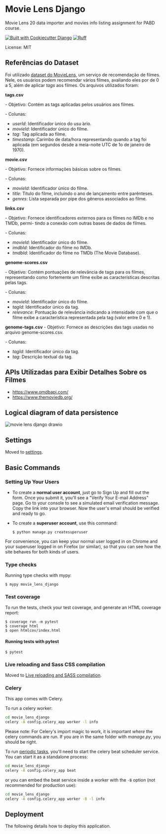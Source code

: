 # Movie Lens Django

Movie Lens 20 data importer and movies info listing assignment for PABD course.

[![Built with Cookiecutter Django](https://img.shields.io/badge/built%20with-Cookiecutter%20Django-ff69b4.svg?logo=cookiecutter)](https://github.com/cookiecutter/cookiecutter-django/)
[![Ruff](https://img.shields.io/endpoint?url=https://raw.githubusercontent.com/astral-sh/ruff/main/assets/badge/v2.json)](https://github.com/astral-sh/ruff)

License: MIT

## Referências do Dataset
Foi utilizado [dataset do MovieLens](https://www.kaggle.com/datasets/grouplens/movielens-20m-dataset), um serviço de recomendação de filmes. Nele, os usuários podem recomendar vários filmes, avaliando eles
por de 0 a 5, além de aplicar _tags_ aos filmes. Os arquivos utilizados foram:

**tags.csv**

\- Objetivo: Contém as tags aplicadas pelos usuários aos filmes.

\- Colunas:

* _userId_: Identificador ́unico do usu ́ario.
* _movieId_: Identificador único do filme.
* _tag_: Tag aplicada ao filme.
* _timestamp_: Carimbo de data/hora representando quando a tag foi aplicada (em
segundos desde a meia-noite UTC de 1o de janeiro de 1970).

**movie.csv**

\- Objetivo: Fornece informações básicas sobre os filmes.

\- Colunas:

* _movieId_: Identificador único do filme.
* _title_: Título do filme, incluindo o ano de lançamento entre parênteses.
* _genres_: Lista separada por pipe dos gêneros associados ao filme.

**links.csv**

\- Objetivo: Fornece identificadores externos para os filmes no IMDb e no TMDb, permi-
tindo a conexão com outras bases de dados de filmes.

\- Colunas:

* _movieId_: Identificador único do filme.
* _imdbId_: Identificador do filme no IMDb.
* _tmdbId_: Identificador do filme no TMDb (The Movie Database).

**genome-scores.csv**

\- Objetivo: Contém pontuações de relevância de tags para os filmes, representando como
fortemente um filme exibe as características descritas pelas tags.

\- Colunas:

* _movieId_: Identificador único do filme.
* _tagId_: Identificador único da tag.
* _relevance_: Pontuação de relevância indicando a intensidade com que o filme exibe
a característica representada pela tag (valor entre 0 e 1).

**genome-tags.csv**
\- Objetivo: Fornece as descrições das tags usadas no arquivo genome-scores.csv.

\- Colunas:

* _tagId_: Identificador único da tag.
* _tag_: Descrição textual da tag.

## APIs Utilizadas para Exibir Detalhes Sobre os Filmes
- https://www.omdbapi.com/
- https://www.themoviedb.org/

## Logical diagram of data persistence
![movie lens django drawio](https://github.com/user-attachments/assets/2541df87-1a5b-491e-b59d-0cae22d85c82)

## 
## Settings

Moved to [settings](http://cookiecutter-django.readthedocs.io/en/latest/settings.html).

## Basic Commands

### Setting Up Your Users

- To create a **normal user account**, just go to Sign Up and fill out the form. Once you submit it, you'll see a "Verify Your E-mail Address" page. Go to your console to see a simulated email verification message. Copy the link into your browser. Now the user's email should be verified and ready to go.

- To create a **superuser account**, use this command:

      $ python manage.py createsuperuser

For convenience, you can keep your normal user logged in on Chrome and your superuser logged in on Firefox (or similar), so that you can see how the site behaves for both kinds of users.

### Type checks

Running type checks with mypy:

    $ mypy movie_lens_django

### Test coverage

To run the tests, check your test coverage, and generate an HTML coverage report:

    $ coverage run -m pytest
    $ coverage html
    $ open htmlcov/index.html

#### Running tests with pytest

    $ pytest

### Live reloading and Sass CSS compilation

Moved to [Live reloading and SASS compilation](https://cookiecutter-django.readthedocs.io/en/latest/developing-locally.html#sass-compilation-live-reloading).

### Celery

This app comes with Celery.

To run a celery worker:

```bash
cd movie_lens_django
celery -A config.celery_app worker -l info
```

Please note: For Celery's import magic to work, it is important _where_ the celery commands are run. If you are in the same folder with _manage.py_, you should be right.

To run [periodic tasks](https://docs.celeryq.dev/en/stable/userguide/periodic-tasks.html), you'll need to start the celery beat scheduler service. You can start it as a standalone process:

```bash
cd movie_lens_django
celery -A config.celery_app beat
```

or you can embed the beat service inside a worker with the `-B` option (not recommended for production use):

```bash
cd movie_lens_django
celery -A config.celery_app worker -B -l info
```

## Deployment

The following details how to deploy this application.
